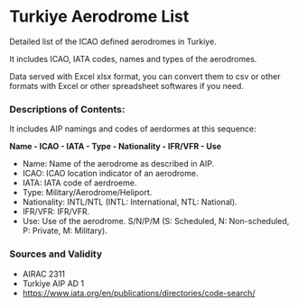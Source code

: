 # Turkiye Aerodrome List
Detailed list of the ICAO defined aerodromes in Turkiye.

It includes ICAO, IATA codes, names and types of the aerodromes.

Data served with Excel xlsx format, you can convert them to csv or other formats with Excel or other spreadsheet softwares if you need.

### Descriptions of Contents:
It includes AIP namings and codes of aerdormes at this sequence:

**Name - ICAO - IATA - Type - Nationality - IFR/VFR - Use**

* Name: Name of the aerodrome as described in AIP.
* ICAO: ICAO location indicator of an aerodrome.
* IATA: IATA code of aerdroeme.
* Type: Military/Aerodrome/Heliport.
* Nationality: INTL/NTL (INTL: International, NTL: National).
* IFR/VFR: IFR/VFR.
* Use: Use of the aerodrome. S/N/P/M (S: Scheduled, N: Non-scheduled, P: Private, M: Military).

### Sources and Validity
* AIRAC 2311
* Turkiye AIP AD 1
* https://www.iata.org/en/publications/directories/code-search/
